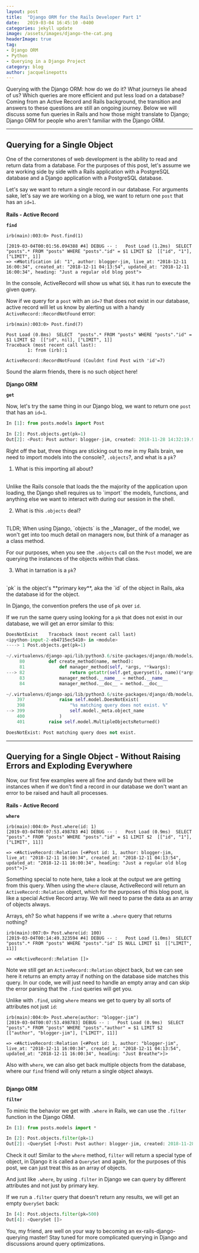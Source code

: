 ```yaml
---
layout: post
title:  "Django ORM for the Rails Developer Part 1"
date:   2019-03-04 16:45:10 -0400
categories: jekyll update
image: /assets/images/django-the-cat.png
headerImage: true
tag:
- Django ORM
- Python
- Querying in a Django Project
category: blog
author: jacquelinepotts
---
```


Querying with the Django ORM: how do we do it? What journeys lie ahead of us? Which queries are more efficient and put less load on a database? Coming from an Active Record and Rails background, the transition and answers to these questions are still an ongoing journey. Below we will discuss some fun queries in Rails and how those might translate to Django; Django ORM for people who aren't familiar with the Django ORM.

---


## Querying for a Single Object
One of the cornerstones of web development is the ability to read and return data from a database.
For the purposes of this post, let's assume we are working side by side with a Rails application with a PostgreSQL database and a Django application with a PostgreSQL database.

Let's say we want to return a single record in our database. For arguments sake, let's say we are working on a blog, we want to return one `post` that has an `id=1`.
<br>
<br>
**Rails - Active Record**

**`find`**

```irb
irb(main):003:0> Post.find(1)

[2019-03-04T00:01:56.094388 #4] DEBUG -- :   Post Load (1.2ms)  SELECT  "posts".* FROM "posts" WHERE "posts"."id" = $1 LIMIT $2  [["id", "1"], ["LIMIT", 1]]
=> <#Notification id: "1", author: blogger-jim, live_at: "2018-12-11 16:00:34", created_at: "2018-12-11 04:13:54", updated_at: "2018-12-11 16:00:34", heading: "Just a regular old blog post">
```

In the console, ActiveRecord will show us what `SQL` it has run to execute the given query.

Now if we query for a `post` with an `id=7` that does not exist in our database, active record will let us know by alerting us with a handy `ActiveRecord::RecordNotFound` error:

```irb
irb(main):003:0> Post.find(7)

Post Load (0.8ms)  SELECT  "posts".* FROM "posts" WHERE "posts"."id" = $1 LIMIT $2  [["id", nil], ["LIMIT", 1]]
Traceback (most recent call last):
        1: from (irb):1

ActiveRecord::RecordNotFound (Couldnt find Post with 'id'=7)
```

Sound the alarm friends, there is no such object here!
<br>
<br>
**Django ORM**

**`get`**

Now, let's try the same thing in our Django blog, we want to return one `post` that has an `id=1`.

```python
In [1]: from posts.models import Post                                                                    

In [2]: Post.objects.get(pk=1)                                                                   
Out[2]: <Post: Post author: blogger-jim, created: 2018-11-28 14:32:19.956328+00:00>
```
Right off the bat, three things are sticking out to me in my Rails brain, we need to import models into the console?, `.objects`?, and what is a `pk`?

1. What is this importing all about?
<br>
Unlike the Rails console that loads the the majority of the application upon loading, the Django shell requires us to `import` the models, functions, and anything else we want to interact with during our session in the shell.

2. What is this `.objects` deal?
<br>
TLDR; When using Django, `objects` is the _Manager_ of the model, we won't get into too much detail on managers now, but think of a manager as a class method.

For our purposes, when you see the `.objects` call on the `Post` model, we are querying the instances of the objects within that class.

3. What in tarnation is a `pk`?
<br>
`pk` is the object's **primary key**,
aka the `id` of the object in Rails,
aka the database id for the object.

In Django, the convention prefers the use of `pk` over `id`.

<div class="breaker"></div>

If we run the same query using looking for a `pk` that does not exist in our database, we will get an error similar to this:

```python
DoesNotExist    Traceback (most recent call last)
<ipython-input-2-eb4715ec5410> in <module>
----> 1 Post.objects.get(pk=1)

~/.virtualenvs/django-api/lib/python3.6/site-packages/django/db/models/manager.py in manager_method(self, *args, **kwargs)
     80         def create_method(name, method):
     81             def manager_method(self, *args, **kwargs):
---> 82                 return getattr(self.get_queryset(), name)(*args, **kwargs)
     83             manager_method.__name__ = method.__name__
     84             manager_method.__doc__ = method.__doc__

~/.virtualenvs/django-api/lib/python3.6/site-packages/django/db/models/query.py in get(self, *args, **kwargs)
    397             raise self.model.DoesNotExist(
    398                 "%s matching query does not exist. %"
--> 399                 self.model._meta.object_name
    400             )
    401         raise self.model.MultipleObjectsReturned()

DoesNotExist: Post matching query does not exist.
```

---

## Querying for a Single Object - Without Raising Errors and Exploding Everywhere
Now, our first few examples were all fine and dandy but there will be instances when if we don't find a record in our database we don't want an error to be raised and hault all processes.
<br>
<br>
**Rails - Active Record**

**`where`**
```irb
irb(main):004:0> Post.where(id: 1)
[2019-03-04T00:07:53.498783 #4] DEBUG -- :   Post Load (0.9ms)  SELECT  "posts".* FROM "posts" WHERE "posts"."id" = $1 LIMIT $2  [["id", "1"], ["LIMIT", 11]]

=> <#ActiveRecord::Relation [<#Post id: 1, author: blogger-jim, live_at: "2018-12-11 16:00:34", created_at: "2018-12-11 04:13:54", updated_at: "2018-12-11 16:00:34", heading: "Just a regular old blog post">]>
```

Something special to note here, take a look at the output we are getting from this query. When using the `where` clause, ActiveRecord will return an `ActiveRecord::Relation` object, which for the purposes of this blog post, is like a special Active Record array. We will need to parse the data as an array of objects always.

Arrays, eh? So what happens if we write a `.where` query that returns nothing?
```irb
irb(main):007:0> Post.where(id: 100)
[2019-03-04T00:14:49.323594 #4] DEBUG -- :   Post Load (1.0ms)  SELECT  "posts".* FROM "posts" WHERE "posts"."id" IS NULL LIMIT $1  [["LIMIT", 11]]

=> <#ActiveRecord::Relation []>
```

Note we still get an `ActiveRecord::Relation` object back, but we can see here it returns an empty array if nothing on the database side matches this query. In our code, we will just need to handle an empty array and can skip the error parsing that the `.find` queries will get you.


Unlike with `.find`, using `where` means we get to query by all sorts of attributes not just `id`:

```irb
irb(main):004:0> Post.where(author: "blogger-jim")
[2019-03-04T00:07:53.498783] DEBUG -- :   Post Load (0.9ms)  SELECT  "posts".* FROM "posts" WHERE "posts"."author" = $1 LIMIT $2  [["author", "blogger-jim"], ["LIMIT", 11]]

=> <#ActiveRecord::Relation [<#Post id: 1, author: "blogger-jim", live_at: "2018-12-11 16:00:34", created_at: "2018-12-11 04:13:54", updated_at: "2018-12-11 16:00:34", heading: "Just Breathe">]>
```

Also with `where`, we can also get back multiple objects from the database, where our `find` friend will only return a single object always.
<br>
<br>

**Django ORM**

**`filter`**

To mimic the behavior we get with `.where` in Rails, we can use the `.filter` function in the Django ORM.

```python
In [1]: from posts.models import *                                                                    

In [2]: Post.objects.filter(pk=1)                                                                
Out[2]: <QuerySet [<Post: Post author: blogger-jim, created: 2018-11-28 14:32:19.956328+00:00>]>
```

Check it out! Similar to the `where` method, `filter` will return a special type of object, in Django it is called a `QuerySet` and again, for the purposes of this post, we can just treat this as an array of objects.

And just like `.where`, by using `.filter` in Django we can query by different attributes and not just by primary key.

If we run a `.filter` query that doesn't return any results, we will get an empty `QuerySet` back:

```python
In [4]: Post.objects.filter(pk=500)                                                              
Out[4]: <QuerySet []>
```


<div class="breaker"></div>


You, my friend, are well on your way to becoming an ex-rails-django-querying master! Stay tuned for more complicated querying in Django and discussions around query optimizations.
